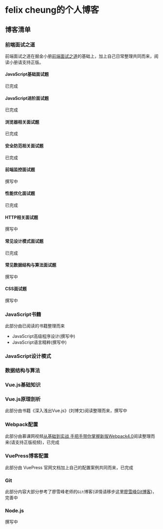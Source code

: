 # felix cheung的个人博客


## 博客清单

### 前端面试之道
前端面试之道在掘金小册[前端面试之道](https://juejin.im/books)的基础上，加上自己日常整理共同而来，阅读小册请支持正版。

#### JavaScript基础面试题
已完成

#### JavaScript进阶面试题
已完成

#### 浏览器相关面试题
已完成

#### 安全防范相关面试题
已完成

#### 前端监控面试题
撰写中

#### 性能优化面试题
已完成

#### HTTP相关面试题
撰写中

#### 常见设计模式面试题
已完成

#### 常见数据结构与算法面试题
撰写中

#### CSS面试题
撰写中

### JavaScript书籍
此部分由已阅读的书籍整理而来<br/>

* JavaScript高级程序设计(撰写中)
* JavaScript语言精粹(撰写中)

### JavaScript设计模式

### 数据结构与算法

### Vue.js基础知识

### Vue.js原理剖析
此部分由书籍《深入浅出Vue.js》(刘博文)阅读整理而来，撰写中

### Webpack配置
此部分由慕课网视频[从基础到实战	手把手带你掌握新版Webpack4.0](https://coding.imooc.com/class/316.html?mc_marking=b587280c0c1c0e76c1092aa21406565a&mc_channel=syb6)阅读整理而来(请支持正版视频)，已完成

### VuePress博客配置
此部分由 VuePress 官网文档加上自己的配置案例共同而来，已完成

### Git
此部分内容大部分参考了廖雪峰老师的`Git`博客(详情请移步这里[廖雪峰Git博客](https://www.liaoxuefeng.com/wiki/896043488029600))，完善中


### Node.js
撰写中

